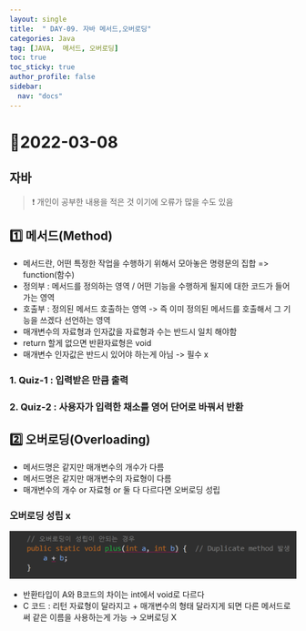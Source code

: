 ```yaml
---
layout: single
title:  " DAY-09. 자바 메서드,오버로딩"
categories: Java
tag: [JAVA,  메서드, 오버로딩]
toc: true
toc_sticky: true
author_profile: false
sidebar:
  nav: "docs"
---
```


# 📌2022-03-08

## 자바
<!--Quote-->

> ❗ 개인이 공부한 내용을 적은 것 이기에 오류가 많을 수도 있음


## **1️⃣ 메서드(Method)**

<script src="https://gist.github.com/kimyeong96/6dd90f1a1f3470704a2e5fd6996cc3fc.js"></script>

- 메서드란, 어떤 특정한 작업을 수행하기 위해서 모아놓은 명령문의 집합 => function(함수)
- 정의부 : 메서드를 정의하는 영역 / 어떤 기능을 수행하게 될지에 대한 코드가 들어가는 영역
- 호출부 : 정의된 메서드 호출하는 영역 -> 즉 이미 정의된 메서드를 호출해서 그 기능을 쓰겠다 선언하는 영역
- 매개변수의 자료형과 인자값을 자료형과 수는 반드시 일치 해야함
- return 할게 없으면 반환자료형은 void
- 매개변수 인자값은 반드시 있어야 하는게 아님 -> 필수 x

### 1. Quiz-1 : 입력받은 만큼 출력

<script src="https://gist.github.com/kimyeong96/fcb8f33f50a4ec67f5680ed5c14d21da.js"></script>

### 2. Quiz-2 : 사용자가 입력한 채소를 영어 단어로 바꿔서 반환

<script src="https://gist.github.com/kimyeong96/a85e24392256fa37ed457db6dc80716f.js"></script>

## **2️⃣ 오버로딩(Overloading)**

<script src="https://gist.github.com/kimyeong96/7adc7cf477261045b0e6ed8ee6dece5e.js"></script>

- 메서드명은 같지만 매개변수의 개수가 다름
- 메서드명은 같지만 매개변수의 자료형이 다름
- 매개변수의 개수 or 자료형 or 둘 다 다르다면 오버로딩 성립

### 오버로딩 성립 x

<script src="https://gist.github.com/kimyeong96/71d39c43a15c52e29de92783ec238434.js"></script>

![1.png](/assets/images/posts/2022-03-08/1.png)

- 반환타입이 A와 B코드의 차이는 int에서 void로 다르다
- C 코드 : 리턴 자료형이 달라지고 + 매개변수의 형태 달라지게 되면 다른 메서드로써 같은 이름을 사용하는게 가능 → 오버로딩 X

